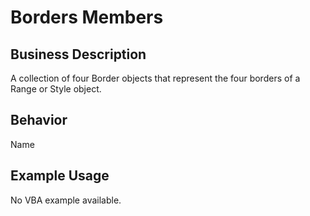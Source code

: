 # Borders Members

## Business Description
A collection of four Border objects that represent the four borders of a Range or Style object.

## Behavior
Name

## Example Usage
No VBA example available.